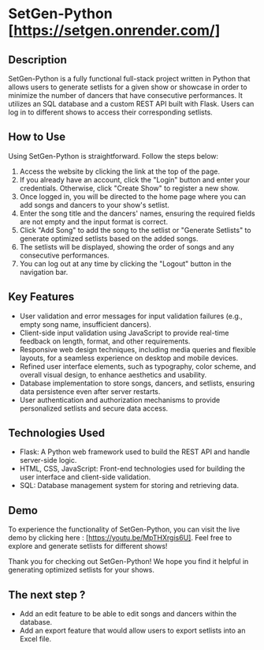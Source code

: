 # SetGen-Python [https://setgen.onrender.com/]

## Description
SetGen-Python is a fully functional full-stack project written in Python that allows users to generate setlists for a given show or showcase in order to minimize the number of dancers that have consecutive performances. It utilizes an SQL database and a custom REST API built with Flask. Users can log in to different shows to access their corresponding setlists.

## How to Use
Using SetGen-Python is straightforward. Follow the steps below:

1. Access the website by clicking the link at the top of the page.
2. If you already have an account, click the "Login" button and enter your credentials. Otherwise, click "Create Show" to register a new show.
3. Once logged in, you will be directed to the home page where you can add songs and dancers to your show's setlist.
4. Enter the song title and the dancers' names, ensuring the required fields are not empty and the input format is correct.
5. Click "Add Song" to add the song to the setlist or "Generate Setlists" to generate optimized setlists based on the added songs.
6. The setlists will be displayed, showing the order of songs and any consecutive performances.
7. You can log out at any time by clicking the "Logout" button in the navigation bar.

## Key Features
- User validation and error messages for input validation failures (e.g., empty song name, insufficient dancers).
- Client-side input validation using JavaScript to provide real-time feedback on length, format, and other requirements.
- Responsive web design techniques, including media queries and flexible layouts, for a seamless experience on desktop and mobile devices.
- Refined user interface elements, such as typography, color scheme, and overall visual design, to enhance aesthetics and usability.
- Database implementation to store songs, dancers, and setlists, ensuring data persistence even after server restarts.
- User authentication and authorization mechanisms to provide personalized setlists and secure data access.

## Technologies Used
- Flask: A Python web framework used to build the REST API and handle server-side logic.
- HTML, CSS, JavaScript: Front-end technologies used for building the user interface and client-side validation.
- SQL: Database management system for storing and retrieving data.

## Demo
To experience the functionality of SetGen-Python, you can visit the live demo by clicking here : [https://youtu.be/MpTHXrgis6U]. Feel free to explore and generate setlists for different shows!

Thank you for checking out SetGen-Python! We hope you find it helpful in generating optimized setlists for your shows.

## The next step ?

- Add an edit feature to be able to edit songs and dancers within the database.
- Add an export feature that would allow users to export setlists into an Excel file.
